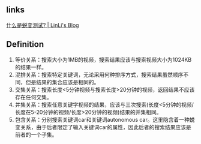 ## links
[什么是蜕变测试? | LinLi's Blog](https://linli1724647576.github.io/2023/07/18/%E4%BB%80%E4%B9%88%E6%98%AF%E8%9C%95%E5%8F%98%E6%B5%8B%E8%AF%95/)


## Definition
1. 等价关系：搜索大小为1MB的视频，搜索结果应该与搜索视频大小为1024KB的结果一样。
2. 混排关系：搜索特定关键词，无论采用何种排序方式，搜索结果虽然顺序不同，但是结果的集合应该是相同的。
3. 交集关系：搜索长度<5分钟视频与搜索长度>20分钟的视频，返回结果不应该存在任何交集。
4. 并集关系：搜索任意关键字视频的结果，应该与三次搜索(长度<5分钟的视频/长度在5-20分钟的视频/长度>20分钟的视频)结果的并集相同。
5. 包含关系：分别搜索关键词car和关键词autonomous car。这里隐含着一种蜕变关系，由于后者限定了输入关键词car的属性，因此后者的搜索结果应该是前者的一个子集。

